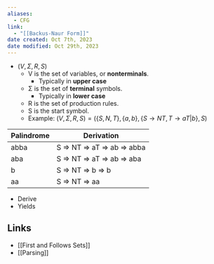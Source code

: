 ```yaml
---
aliases:
  - CFG
link:
  - "[[Backus-Naur Form]]"
date created: Oct 7th, 2023
date modified: Oct 29th, 2023
---
```

- $(V, \Sigma, R, S)$
	- V is the set of variables, or **nonterminals**.
		- Typically in **upper case**
	- Σ is the set of **terminal** symbols.
		- Typically in **lower case**
	- R is the set of production rules.
	- S is the start symbol.
	- Example: $(V, \Sigma, R, S) = (\{S, N, T\}, \{a, b\}, \{S \to NT, T \to aT | b\}, S)$

| Palindrome | Derivation |  
|---|---|  
| abba | S ⇒ NT ⇒ aT ⇒ ab ⇒ abba |  
| aba | S ⇒ NT ⇒ aT ⇒ ab ⇒ aba |  
| b | S ⇒ NT ⇒ b ⇒ b |  
| aa | S ⇒ NT ⇒ aa |

- Derive
- Yields


## Links
- [[First and Follows Sets]]
- [[Parsing]]